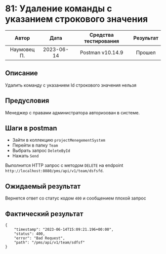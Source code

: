 # 81: Удаление команды с указанием строкового значения

|    Автор    |    Дата    | Средства тестирования | Результат |
|:-----------:|:----------:|:---------------------:|:---------:|
| Наумовец П. | 2023-06-14 |   Postman v10.14.9    |  Прошел   |

## Описание

Удалить команду с указанием Id строкового значения нельзя

## Предусловия

Менеджер с правами администратора авторизован в системе.

## Шаги в postman

* Зайти в коллекцию `projectMenegementSystem`
* Перейти в папку `Team`
* Выбрать запрос `DeleteById`
* Нажать `Send`

Выполнится HTTP запрос с методом `DELETE` на endpoint `http://localhost:8080/pms/api/v1/team/dsfsfd`.

## Ожидаемый результат

Вернется ответ со статус кодом `400` и сообщением плохой запрос

## Фактический результат

```
{
    "timestamp": "2023-06-14T15:09:21.196+00:00",
    "status": 400,
    "error": "Bad Request",
    "path": "/pms/api/v1/team/sdfsf"
}
```